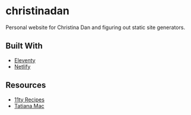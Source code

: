 # christinadan

Personal website for Christina Dan and figuring out static site generators.

## Built With
* [Eleventy](https://11ty.dev)
* [Netlify](https://netlify.com)

## Resources
* [11ty Recipes](https://www.11ty.recipes)
* [Tatiana Mac](https://tatianamac.com/posts/beginner-eleventy-tutorial-parti/)